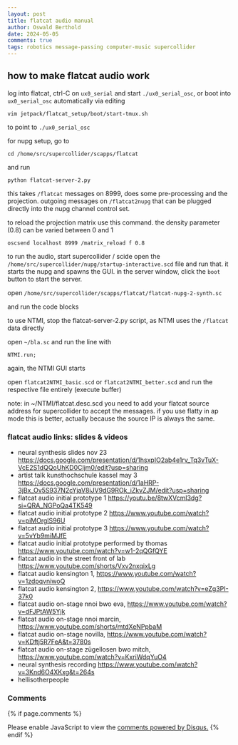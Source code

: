 ```yaml
---
layout: post
title: flatcat audio manual
author: Oswald Berthold
date: 2024-05-05
comments: true
tags: robotics message-passing computer-music supercollider
---
```


## how to make flatcat audio work

log into flatcat, ctrl-C on `ux0_serial` and start `./ux0_serial_osc`, or boot into `ux0_serial_osc` automatically via editing

    vim jetpack/flatcat_setup/boot/start-tmux.sh

to point to `./ux0_serial_osc`

for nupg setup, go to

    cd /home/src/supercollider/scapps/flatcat

and run

    python flatcat-server-2.py

this takes `/flatcat` messages on 8999, does some pre-processing and
the projection. outgoing messages on `/flatcat2nupg` that can be
plugged directly into the nupg channel control set.

to reload the projection matrix use this command. the density
parameter (0.8) can be varied between 0 and 1

    oscsend localhost 8999 /matrix_reload f 0.8

to run the audio, start supercollider / scide open the
`/home/src/supercollider/nupg/startup-interactive.scd` file and run
that. it starts the nupg and spawns the GUI. in the server window,
click the `boot` button to start the server.

open `/home/src/supercollider/scapps/flatcat/flatcat-nupg-2-synth.sc`

and run the code blocks

to use NTMI, stop the flatcat-server-2.py script, as NTMI uses the
`/flatcat` data directly

open `~/bla.sc` and run the line with

    NTMI.run;

again, the NTMI GUI starts

open `flatcat2NTMI_basic.scd` or `flatcat2NTMI_better.scd` and run the
respective file entirely (execute buffer)

note: in ~/NTMI/flatcat.desc.scd you need to add your flatcat source
address for supercollider to accept the messages. if you use flatty in
ap mode this is better, actually because the source IP is always the
same.

### flatcat audio links: slides & videos
- neural synthesis slides nov 23 <https://docs.google.com/presentation/d/1hsxpIO2ab4e1rv_Tq3vTuX-VcE2S1dQQoUhKD0Cljm0/edit?usp=sharing>
- artist talk kunsthochschule kassel may 3 <https://docs.google.com/presentation/d/1aHRP-3jBx_Ov5S937N2cYjaV8iJV9dG9ROk_iZkvZJM/edit?usp=sharing>
- flatcat audio initial prototype 1 <https://youtu.be/8twXVcml3dg?si=QRA_NGPoQa4TK549>
- flatcat audio initial prototype 2 <https://www.youtube.com/watch?v=piMOrglS96U>
- flatcat audio initial prototype 3 <https://www.youtube.com/watch?v=5vYb9miMJfE>
- flatcat audio initial prototype performed by thomas <https://www.youtube.com/watch?v=w1-2qQGfQYE>
- flatcat audio in the street front of lab <https://www.youtube.com/shorts/Vxv2nxqixLg>
- flatcat audio kensington 1, <https://www.youtube.com/watch?v=1zdpqvniwoQ>
- flatcat audio kensington 2, <https://www.youtube.com/watch?v=eZg3PI-37k0>
- flatcat audio on-stage nnoi bwo eva, <https://www.youtube.com/watch?v=dFJPtAW5Yjk>
- flatcat audio on-stage nnoi marcin, <https://www.youtube.com/shorts/mtdXeNPpbaM>
- flatcat audio on-stage novilla, <https://www.youtube.com/watch?v=KDftj5R7FeA&t=3780s>
- flatcat audio on-stage zügellosen bwo mitch, <https://www.youtube.com/watch?v=KxriWdqYuO4>
- neural synthesis recording <https://www.youtube.com/watch?v=3Knd6O4XKxg&t=264s>
- hellisotherpeople

### Comments

{% if page.comments %}
<div id="disqus_thread"></div>
<script>

/**
*  RECOMMENDED CONFIGURATION VARIABLES: EDIT AND UNCOMMENT THE SECTION BELOW TO INSERT DYNAMIC VALUES FROM YOUR PLATFORM OR CMS.
*  LEARN WHY DEFINING THESE VARIABLES IS IMPORTANT: https://disqus.com/admin/universalcode/#configuration-variables*/
/*
var disqus_config = function () {
this.page.url = PAGE_URL;  // Replace PAGE_URL with your page's canonical URL variable
this.page.identifier = PAGE_IDENTIFIER; // Replace PAGE_IDENTIFIER with your page's unique identifier variable
};
*/
(function() { // DON'T EDIT BELOW THIS LINE
var d = document, s = d.createElement('script');
s.src = '//x75.disqus.com/embed.js';
s.setAttribute('data-timestamp', +new Date());
(d.head || d.body).appendChild(s);
})();
</script>
<noscript>Please enable JavaScript to view the <a href="https://disqus.com/?ref_noscript">comments powered by Disqus.</a></noscript>
{% endif %}

